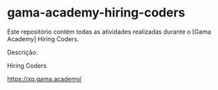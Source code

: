 # gama-academy-hiring-coders

Este repositório contém todas as atividades realizadas durante o [Gama Academy] Hiring Coders.

Descrição:

Hiring Coders

https://xp.gama.academy/
